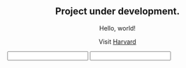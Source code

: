 <html lang="en">
  <body>
    <h2 style="text-align:center;">Project under development.</h2>
    <p style="text-align:center;">Hello, world!</p>
    <p></p>
    <p style="text-align:center;">Visit <a href="https://www.harvard.edu/">Harvard</a></p>
              <link rel="charset" href:"test_code.md"
         <form oninput="x.value=parseInt(b.value)-parseInt(a.value)">
         <input type="number" id="a">
         <input type="number" id="b">
         <output name="x" for="a b"></output>
         </form>
  </body>
</html>
